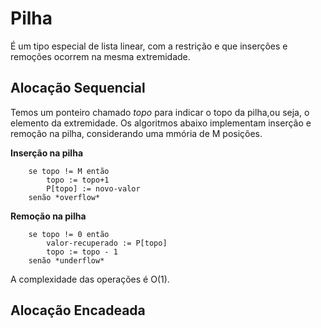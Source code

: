 # Pilha
É um tipo especial de lista linear, com a restrição e que inserções e remoções ocorrem na mesma extremidade.

## Alocação Sequencial
Temos um ponteiro chamado *topo* para indicar o topo da pilha,ou seja, o elemento da extremidade. Os algoritmos abaixo implementam inserção e remoção na pilha, considerando uma mmória de M posições.

**Inserção na pilha**
```
    se topo != M então
        topo := topo+1
        P[topo] := novo-valor
    senão *overflow*
```

**Remoção na pilha**
```
    se topo != 0 então
        valor-recuperado := P[topo]
        topo := topo - 1
    senão *underflow*
```
A complexidade das operações é O(1).

## Alocação Encadeada

